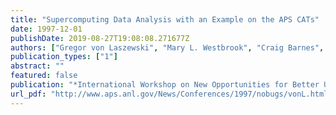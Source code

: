 ```yaml
---
title: "Supercomputing Data Analysis with an Example on the APS CATs"
date: 1997-12-01
publishDate: 2019-08-27T19:08:08.271677Z
authors: ["Gregor von Laszewski", "Mary L. Westbrook", "Craig Barnes", "Ian Foster"]
publication_types: ["1"]
abstract: ""
featured: false
publication: "*International Workshop on New Opportunities for Better User Group Software (NOBUGS)*"
url_pdf: "http://www.aps.anl.gov/News/Conferences/1997/nobugs/vonL.html"
---
```


